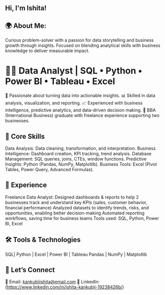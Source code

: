 ## Hi, I'm Ishita!

## 🌍 About Me:
Curious problem-solver with a passion for data storytelling and business growth through insights. Focused on blending analytical skills with business knowledge to deliver measurable impact.


# 👩‍💻 Data Analyst | SQL • Python • Power BI • Tableau • Excel

🎯 Passionate about turning data into actionable insights.
📊 Skilled in data analysis, visualization, and reporting.
📈 Experienced with business intelligence, predictive analytics, and data-driven decision making.
💼 BBA (International Business) graduate with freelance experience supporting two businesses.



## 🔑 Core Skills

Data Analysis: Data cleaning, transformation, and interpretation.
Business Intelligence: Dashboard creation, KPI tracking, trend analysis.
Database Management: SQL queries, joins, CTEs, window functions.
Predictive Insights: Python (Pandas, NumPy, Matplotlib).
Business Tools: Excel (Pivot Tables, Power Query, Advanced Formulas).


## 💼 Experience

Freelance Data Analyst:
Designed dashboards & reports to help 2 businesses track and understand key KPIs (sales, customer behavior, financial performance)
Analyzed datasets to identify trends, risks, and opportunities, enabling better decision-making
Automated reporting workflows, saving time for business teams
Tools used: SQL, Python, Power BI, Excel




## 🛠️ Tools & Technologies

SQL| Python | Excel | Power BI | Tableau
Pandas | NumPy | Matplotlib 




## 🤝 Let’s Connect

📧 Email: kankubjiishita@email.com
💼 LinkedIn: (https://www.linkedin.com/in/ishita-kankubji-19238426b/)

